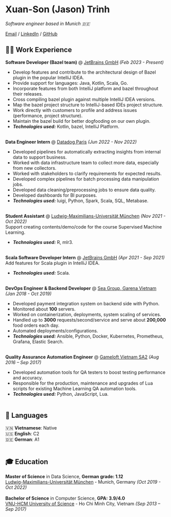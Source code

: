 # Xuan-Son (Jason) Trinh
_Software engineer based in Munich 🇩🇪_ <br>

[Email](mailto:xuanson.trinh@outlook.com) / [LinkedIn](https://www.linkedin.com/in/xuanson-trinh/) / [GitHub](https://github.com/xuansontrinh/)

## 👨‍💻 Work Experience

**Software Developer (Bazel team)** @ [JetBrains GmbH](https://jetbrains.com/) _(Feb 2023 - Present)_ <br>
  - Develop features and contribute to the architectural design of Bazel plugin in the popular IntelliJ IDEA.
  - Provide support for languages: Java, Kotlin, Scala, Go.
  - Incorporate features from both IntelliJ platform and bazel throughout their releases.
  - Cross compiling bazel plugin against multiple IntelliJ IDEA versions.
  - Map the bazel project structure to IntelliJ-based IDEs project structure.
  - Work directly with customers to profile and address issues (performance, project structure).
  - Maintain the bazel build for better dogfooding on our own plugin.
  - **_Technologies used:_** Kotlin, bazel, IntelliJ Platform.
<br><br>

**Data Engineer Intern** @ [Datadog Paris](https://datadoghq.com/) _(Jun 2022 - Nov 2022)_ <br>
  - Developed pipelines for automatically extracting insights from internal data to support business.
  - Worked with data infrastructure team to collect more data, especially from new collectors.
  - Worked with stakeholders to clarify requirements for expected results.
  - Developed complex pipelines for batch processing data manipulation jobs.
  - Developed data cleaning/preprocessing jobs to ensure data quality.
  - Developed dashboards for BI purposes.
  - **_Technologies used:_** luigi, Python, Spark, Scala, SQL, Metabase.
<br><br>

**Student Assistant** @ [Ludwig-Maximilians-Universität München](https://lmu.de/) _(Nov 2021 - Oct 2022)_ <br>
Support creating contents/demo/code for the course Supervised Machine Learning.
  - **_Technologies used:_** R, mlr3.
    <br><br>

**Scala Software Developer Intern** @ [JetBrains GmbH](https://jetbrains.com) _(Apr 2021 - Sep 2021)_ <br>
Add features for Scala plugin in IntelliJ IDEA.
  - **_Technologies used:_** Scala.
  <br><br>

**DevOps Engineer & Backend Developer** @ [Sea Group, Garena Vietnam](https://www.sea.com/) _(Jan 2018 - Oct 2019)_ <br>
  - Developed payment integration system on backend side with Python.
  - Monitored about **100** servers.
  - Worked on containerization, deployments, system scaling of services.
  - Handled up to **3000** requests/second/service and serve about **200,000** food orders each day.
  - Automated deployments/configurations.
  - **_Technologies used:_** Ansible, Python, Docker, Kubernetes, Prometheus, Grafana, Elastic Search.
    <br><br>
    
**Quality Assurance Automation Engineer** @ [Gameloft Vietnam SA2](https://gameloft.com) _(Aug 2016 – Sep 2017)_ <br>
  - Developed automation tools for QA testers to boost testing performance and accuracy.
  - Responsible for the production, maintenance and upgrades of Lua scripts for existing Machine Learning QA automation tools.
  - **_Technologies used:_** Python, JavaScript, Lua.
<br><br>

## 💬 Languages
🇻🇳 **Vietnamese**: Native <br>
🇺🇸 **English**: C2 <br>
🇩🇪 **German**: A1
<br><br>

## 🎓 Education
**Master of Science** in Data Science, **German grade: 1.12** <br>
[Ludwig-Maximilians-Universität München](https://lmu.de/) - Munich, Germany _(Oct 2019 - Oct 2022)_ <br><br>
**Bachelor of Science** in Computer Science, **GPA: 3.9/4.0** <br>
[VNU-HCM University of Science](https://hcmus.edu.vn) - Ho Chi Minh City, Vietnam _(Sep 2013 – Sep 2017)_ <br>
